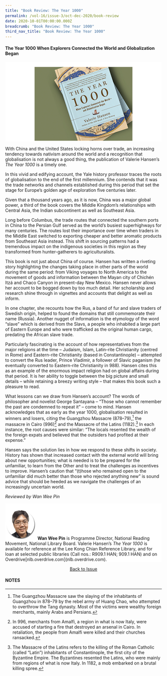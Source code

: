 ```yaml
---
title: "Book Review: The Year 1000"
permalink: /vol-16/issue-3/oct-dec-2020/book-review
date: 2020-10-01T00:00:00.000Z
breadcrumb: "Book Review: The Year 1000"
third_nav_title: "Book Review: The Year 1000"
---
```


<style>
table { 
	background-color: #d6dae9;
	}
.infobox { 
  padding: 20px;
  margin: 20px;
  background: #d6dae9
}
</style>

#### The Year 1000 When Explorers Connected the World and Globalization Began

<div style="background-color: white;">
<br/>
<img src="/images/Vol-16-issue-3/book-review/year1000-opening.jpg">
</div>

With China and the United States locking horns over trade, an increasing tendency towards nativism around the world and a recognition that globalisation is not always a good thing, the publication of Valerie Hansen’s *The Year 1000* is a timely one. 

In this vivid and edifying account, the Yale history professor traces the roots of globalisation to the end of the first millennium. She contends that it was the trade networks and channels established during this period that set the stage for Europe’s golden age of exploration five centuries later.

Given that a thousand years ago, as it is now, China was a major global power, a third of the book covers the Middle Kingdom’s relationships with Central Asia, the Indian subcontinent as well as Southeast Asia.

Long before Columbus, the trade routes that connected the southern ports in China to the Persian Gulf served as the world’s busiest superhighways for many centuries. The routes lost their importance over time when traders in the Middle East switched to exporting cheaper and better aromatic products from Southeast Asia instead. This shift in sourcing patterns had a tremendous impact on the indigenous societies in this region as they transformed from hunter-gatherers to agriculturalists. 

This book is not just about China of course. Hansen has written a riveting story highlighting the changes taking place in other parts of the world during the same period: from Viking voyages to North America to the movement of goods and information between the Mayan city of Chichén Itzá and Chaco Canyon in present-day New Mexico. Hansen never allows her account to be bogged down by too much detail. Her scholarship and research shine through in vignettes and accounts that delight as well as inform. 

In one chapter, she recounts how the Rus, a band of fur and slave traders of Swedish origin, helped to found the domains that still commemorate their name (Russia). Another nugget of information is the etymology of the word “slave” which is derived from the Slavs, a people who inhabited a large part of Eastern Europe and who were trafficked as the original human cargo, predating the African slave trade. 

Particularly fascinating is the account of how representatives from the major religions at the time – Judaism, Islam, Latin-rite Christianity (centred in Rome) and Eastern-rite Christianity (based in Constantinople) – attempted to convert the Rus leader, Prince Vladimir, a follower of Slavic paganism (he eventually converted to Eastern-rite Christianity in 988). Hansen cites this as an example of the enormous impact religion had on global affairs during that period. It is her ability to toggle between the big picture and small details – while retaining a breezy writing style – that makes this book such a pleasure to read. 

What lessons can we draw from Hansen’s account? The words of philosopher and novelist George Santayana – “Those who cannot remember the past are condemned to repeat it” – come to mind. Hansen acknowledges that as early as the year 1000, globalisation resulted in winners and losers, citing the Guangzhou Massacre (878–79),[^1] the massacre in Cairo (996)[^2] and the Massacre of the Latins (1182).[^3] In each instance, the root causes were similar: “The locals resented the wealth of the foreign expats and believed that the outsiders had profited at their expense.”

Hansen says the solution lies in how we respond to these shifts in society. History has shown that increased contact with the external world will bring about new opportunities; what is needed is to be prepared for the unfamiliar, to learn from the Other and to treat the challenges as incentives to improve. Hansen’s caution that “(t)hose who remained open to the unfamiliar did much better than those who rejected anything new” is sound advice that should be heeded as we navigate the challenges of an increasingly uncertain world.

*Reviewed by Wan Wee Pin*


<div style="background-color: white;">
<br/>
<img src="/images/Vol-16-issue-3/authors/WanWeePin.png" style="width: 100px; height: 100px;" />
<b>Wan Wee Pin</b> is Programme Director, National Reading Movement, National Library Board. Valerie Hansen’s <i>The Year 1000</i> is available for reference at the Lee Kong Chian Reference Library, and for loan at selected public libraries (Call nos.: R909.1 HAN; 909.1 HAN) and on Overdrive[nlb.overdrive.com](nlb.overdrive.com).
</div>

<a href="https://nlb-ba-staging.netlify.app/vol-16/issue-3/oct-dec-2020/"><center>Back to Issue</center></a>

#### **NOTES**
[^1]: The Guangzhou Massacre saw the slaying of the inhabitants of Guangzhou in 878–79 by the rebel army of Huang Chao, who attempted to overthrow the Tang dynasty. Most of the victims were wealthy foreign merchants, mainly Arabs and Persians. 
[^2]: In 996, merchants from Amalfi, a region in what is now Italy, were accused of starting a fire that destroyed an arsenal in Cairo. In retaliation, the people from Amalfi were killed and their churches ransacked.
[^3]: The Massacre of the Latins refers to the killing of the Roman Catholic (called “Latin”) inhabitants of Constantinople, the first city of the Byzantine Empire. The Byzantines resented the Latins, who were mainly from regions of what is now Italy. In 1182, a mob embarked on a brutal killing spree.